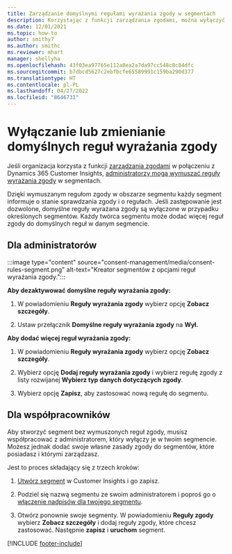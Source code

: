 ```yaml
---
title: Zarządzanie domyślnymi regułami wyrażania zgody w segmentach
description: Korzystając z funkcji zarządzania zgodami, można wyłączyć lub zmienić domyślne reguły wyrażania zgody, jeśli włączono zastępowanie.
ms.date: 12/01/2021
ms.topic: how-to
author: smithy7
ms.author: smithc
ms.reviewer: mhart
manager: shellyha
ms.openlocfilehash: 43f03ea97765e112a8ea2a7da97cc548c8c84dfc
ms.sourcegitcommit: b7dbcd5627c2ebfbcfe65589991c159ba290d377
ms.translationtype: HT
ms.contentlocale: pl-PL
ms.lasthandoff: 04/27/2022
ms.locfileid: "8646731"
---
```

# <a name="disable-or-change-default-consent-rules"></a>Wyłączanie lub zmienianie domyślnych reguł wyrażania zgody

Jeśli organizacja korzysta z funkcji [zarządzania zgodami](consent-management/overview.md) w połączeniu z Dynamics 365 Customer Insights, [administratorzy mogą wymuszać reguły wyrażania zgody](activate-consent.md) w segmentach. 

Dzięki wymuszanym regułom zgody w obszarze segmentu każdy segment informuje o stanie sprawdzania zgody i o regułach. Jeśli zastępowanie jest dozwolone, domyślne reguły wyrażana zgody są wyłączone w przypadku określonych segmentów. Każdy twórca segmentu może dodać więcej reguł zgody do domyślnych reguł w danym segmencie. 

## <a name="for-administrators"></a>Dla administratorów

:::image type="content" source="consent-management/media/consent-rules-segment.png" alt-text="Kreator segmentów z opcjami reguł wyrażania zgody.":::

**Aby dezaktywować domyślne reguły wyrażania zgody:**

1. W powiadomieniu **Reguły wyrażania zgody** wybierz opcję **Zobacz szczegóły**. 

1. Ustaw przełącznik **Domyślne reguły wyrażania zgody** na **Wył.**

**Aby dodać więcej reguł wyrażania zgody:**

1. W powiadomieniu **Reguły wyrażania zgody** wybierz opcję **Zobacz szczegóły**. 

1. Wybierz opcję **Dodaj reguły wyrażania zgody** i wybierz regułę zgody z listy rozwijanej **Wybierz typ danych dotyczących zgody**.

1. Wybierz opcję **Zapisz**, aby zastosować nową regułę do segmentu.

## <a name="for-contributors"></a>Dla współpracowników

Aby stworzyć segment bez wymuszonych reguł zgody, musisz współpracować z administratorem, który wyłączy je w twoim segmencie. Możesz jednak dodać swoje własne zasady zgody do segmentów, które posiadasz i którymi zarządzasz.

Jest to proces składający się z trzech kroków: 
1. [Utwórz segment](segments.md) w Customer Insights i go zapisz. 

1. Podziel się nazwą segmentu ze swoim administratorem i poproś go o [włączenie nadpisów dla twojego segmentu](activate-consent.md). 

1. Otwórz ponownie swoje segmenty. W powiadomieniu **Reguły zgody** wybierz **Zobacz szczegóły** i dodaj reguły zgody, które chcesz zastosować. Następnie **zapisz** i **uruchom** segment.



[!INCLUDE [footer-include](includes/footer-banner.md)] 
